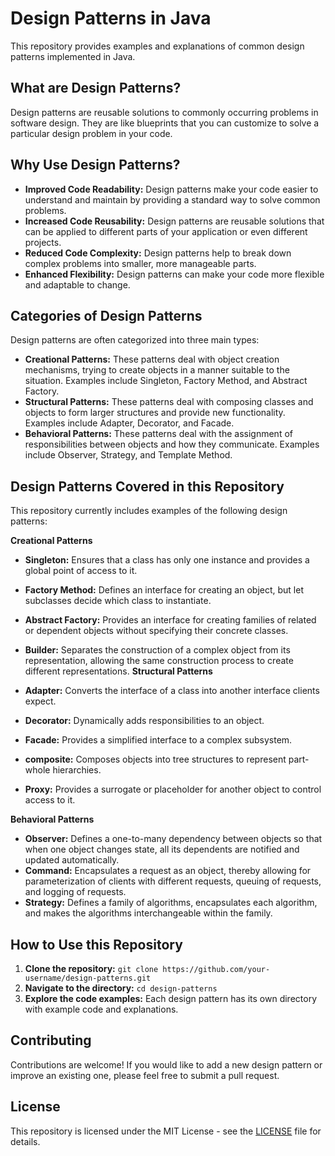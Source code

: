 # Design Patterns in Java

This repository provides examples and explanations of common design patterns implemented in Java.

## What are Design Patterns?

Design patterns are reusable solutions to commonly occurring problems in software design. They are like blueprints that you can customize to solve a particular design problem in your code.

## Why Use Design Patterns?

* **Improved Code Readability:** Design patterns make your code easier to understand and maintain by providing a standard way to solve common problems.
* **Increased Code Reusability:** Design patterns are reusable solutions that can be applied to different parts of your application or even different projects.
* **Reduced Code Complexity:** Design patterns help to break down complex problems into smaller, more manageable parts.
* **Enhanced Flexibility:** Design patterns can make your code more flexible and adaptable to change.

## Categories of Design Patterns

Design patterns are often categorized into three main types:

* **Creational Patterns:** These patterns deal with object creation mechanisms, trying to create objects in a manner suitable to the situation. Examples include Singleton, Factory Method, and Abstract Factory.
* **Structural Patterns:** These patterns deal with composing classes and objects to form larger structures and provide new functionality. Examples include Adapter, Decorator, and Facade.
* **Behavioral Patterns:** These patterns deal with the assignment of responsibilities between objects and how they communicate. Examples include Observer, Strategy, and Template Method.

## Design Patterns Covered in this Repository

This repository currently includes examples of the following design patterns:

**Creational Patterns**

* **Singleton:** Ensures that a class has only one instance and provides a global point of access to it.
* **Factory Method:** Defines an interface for creating an object, but let subclasses decide which class to instantiate.
* **Abstract Factory:** Provides an interface for creating families of related or dependent objects without specifying their concrete classes.
* **Builder:** Separates the construction of a complex object from its representation, allowing the same construction process to create different representations.
**Structural Patterns**

* **Adapter:** Converts the interface of a class into another interface clients expect.
* **Decorator:** Dynamically adds responsibilities to an object.
* **Facade:** Provides a simplified interface to a complex subsystem.
* **composite:** Composes objects into tree structures to represent part-whole hierarchies.
* **Proxy:** Provides a surrogate or placeholder for another object to control access to it.

**Behavioral Patterns**

* **Observer:** Defines a one-to-many dependency between objects so that when one object changes state, all its dependents are notified and updated automatically.
* **Command:** Encapsulates a request as an object, thereby allowing for parameterization of clients with different requests, queuing of requests, and logging of requests.
* **Strategy:** Defines a family of algorithms, encapsulates each algorithm, and makes the algorithms interchangeable within the family.
## How to Use this Repository

1. **Clone the repository:** `git clone https://github.com/your-username/design-patterns.git`
2. **Navigate to the directory:** `cd design-patterns`
3. **Explore the code examples:** Each design pattern has its own directory with example code and explanations.

## Contributing

Contributions are welcome! If you would like to add a new design pattern or improve an existing one, please feel free to submit a pull request.

## License

This repository is licensed under the MIT License - see the [LICENSE](LICENSE) file for details.